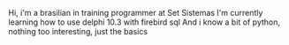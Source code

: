 Hi, i'm a brasilian in training programmer at Set Sistemas
I'm currently learning how to use delphi 10.3 with firebird sql
And i know a bit of python, nothing too interesting, just the basics 
